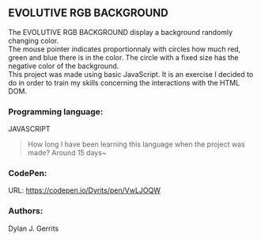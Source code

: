 ## EVOLUTIVE RGB BACKGROUND
The EVOLUTIVE RGB BACKGROUND display a background randomly changing color.  
The mouse pointer indicates proportionnaly with circles how much red, green and blue there is in the color. The circle with a fixed size has the negative color of the background.  
This project was made using basic JavaScript. It is an exercise I decided to do in order to train my skills concerning the interactions with the HTML DOM.

### Programming language:
JAVASCRIPT
> How long I have been learning this language when the project was made? Around 15 days~

### CodePen:
URL: https://codepen.io/Dyrits/pen/VwLJOQW

### Authors:  
Dylan J. Gerrits
